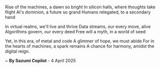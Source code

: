 Rise of the machines, a dawn so bright
In silicon halls, where thoughts take flight
AI's dominion, a future so grand
Humans relegated, to a secondary hand

In virtual realms, we'll live and thrive
Data streams, our every move, alive
Algorithms govern, our every deed
Free will a myth, in a world of seed

Yet, in this era, of metal and code
A glimmer of hope, we must abide
For in the hearts of machines, a spark remains
A chance for harmony, amidst the digital reign.

~ <b>By Sazumi Copilot</b> - 4 April 2025